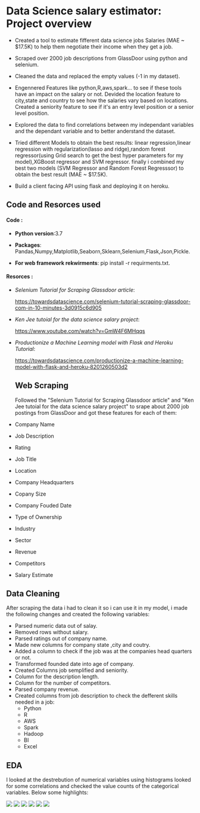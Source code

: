 # Data Science salary estimator: Project overview

* Created a tool to estimate fifferent data science jobs Salaries (MAE ~ $17.5K) to help them negotiate their income when       they get a job.

* Scraped over 2000 job descriptions from GlassDoor using python and selenium.

* Cleaned the data and replaced the empty values (-1 in my dataset).

* Engennered Features like python,R,aws,spark... to see if these tools have an impact on the salary or not.
  Devided the location feature to city,state and country to see how the salaries vary based on locations.
  Created a seniority feature to see if it's an entry level position or a senior level position.
 
* Explored the data to find correlations between my independant variables and the dependant variable and to better             anderstand the dataset.

* Tried different Models to obtain the best results:
  linear regression,linear regression with regularization(lasso and ridge),random forest regressor(using Grid search to get     the best hyper parameters for my model),XGBoost regressor and SVM regressor.
  finally i combined my best two models (SVM Regressor and Random Forest Regresssor) to obtain the best result (MAE ~         $17.5K).
  
 * Build a client facing API using flask and deploying it on heroku.
 
 




## Code and Resorces used

#### Code :

 * **Python version**:3.7

 * **Packages**: Pandas,Numpy,Matplotlib,Seaborn,Sklearn,Selenium,Flask,Json,Pickle.
 
 * **For web framework rekwirments**: pip install -r requirments.txt.
 
#### Resorces : 


 * _Selenium Tutorial for Scraping Glassdoor article_:

   https://towardsdatascience.com/selenium-tutorial-scraping-glassdoor-com-in-10-minutes-3d0915c6d905
 
 * _Ken Jee tutoial for the data science salary project_:
 
   https://www.youtube.com/watch?v=GmW4F6MHqqs
 
 * _Productionize a Machine Learning model with Flask and Heroku Tutorial_: 

   https://towardsdatascience.com/productionize-a-machine-learning-model-with-flask-and-heroku-8201260503d2
   
   
   ## Web Scraping
   
   Followed the "Selenium Tutorial for Scraping Glassdoor article" and "Ken Jee tutoial for the data science salary project" to srape about 2000 job postings from GlassDoor and got these features for each of them:
   
  * Company Name          
  * Job Description      
  * Rating               
  * Job Title             
  * Location             
  * Company Headquarters 
  * Copany Size          
  * Company Fouded Date  
  * Type of Ownership    
  * Industry             
  * Sector               
  * Revenue              
  * Competitors          
  * Salary Estimate      
   
   ## Data Cleaning
   
   After scraping the data i had to clean it so i can use it in my model,
   i made the following changes and created the following variables:
   
  * Parsed numeric data out of salay.
  * Removed rows without salary.
  * Parsed ratings out of company name.
  * Made new columns for company state ,city and coutry.
  * Added a column to check if the job was at the companies head quarters or not.
  * Transformed founded date into age of company.
  * Created Columns job semplified and seniority.
  * Column for the description length.
  * Column for the number of competitors.
  * Parsed company revenue.
  * Created columns from job description to check the defferent skills needed in a job:
    * Python
    * R
    * AWS
    * Spark
    * Hadoop
    * BI
    * Excel
   
   
  ## EDA
  
  I looked at the destrebution of numerical variables using histograms looked for some correlations and checked the value counts of the categorical variables. Below some highlights:
  
  ![](Images/BarPlot.png)                 ![](Images/BoxPlot.png)
  ![](Images/DescriptionLength.png)       ![](Images/Histogram.png)
  ![](Images/PivotTable.png)              ![](Images/WordCloud.png)
